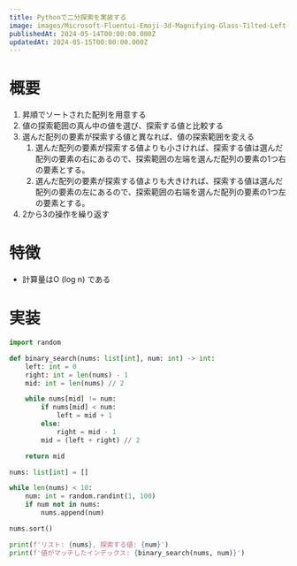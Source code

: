 ```yaml
---
title: Pythonで二分探索を実装する
image: images/Microsoft-Fluentui-Emoji-3d-Magnifying-Glass-Tilted-Left-3d.1024.png
publishedAt: 2024-05-14T00:00:00.000Z
updatedAt: 2024-05-15T00:00:00.000Z
---
```

# 概要

1.  昇順でソートされた配列を用意する
2.  値の探索範囲の真ん中の値を選び、探索する値と比較する
3.  選んだ配列の要素が探索する値と異なれば、値の探索範囲を変える
    1.  選んだ配列の要素が探索する値よりも小さければ、探索する値は選んだ配列の要素の右にあるので、探索範囲の左端を選んだ配列の要素の1つ右の要素とする。
    2.  選んだ配列の要素が探索する値よりも大きければ、探索する値は選んだ配列の要素の左にあるので、探索範囲の右端を選んだ配列の要素の1つ左の要素とする。
4.  2から3の操作を繰り返す

# 特徴

-   計算量はO (log n) である

# 実装

```python
import random

def binary_search(nums: list[int], num: int) -> int:
    left: int = 0
    right: int = len(nums) - 1
    mid: int = len(nums) // 2

    while nums[mid] != num:
        if nums[mid] < num:
            left = mid + 1
        else:
            right = mid - 1
        mid = (left + right) // 2

    return mid

nums: list[int] = []

while len(nums) < 10:
    num: int = random.randint(1, 100)
    if num not in nums:
        nums.append(num)

nums.sort()

print(f'リスト: {nums}, 探索する値: {num}')
print(f'値がマッチしたインデックス: {binary_search(nums, num)}')
```